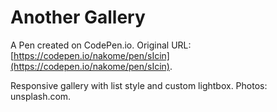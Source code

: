 # Another Gallery 

A Pen created on CodePen.io. Original URL: [https://codepen.io/nakome/pen/sIcin](https://codepen.io/nakome/pen/sIcin).

Responsive gallery with list style and custom lightbox.
Photos: unsplash.com.


